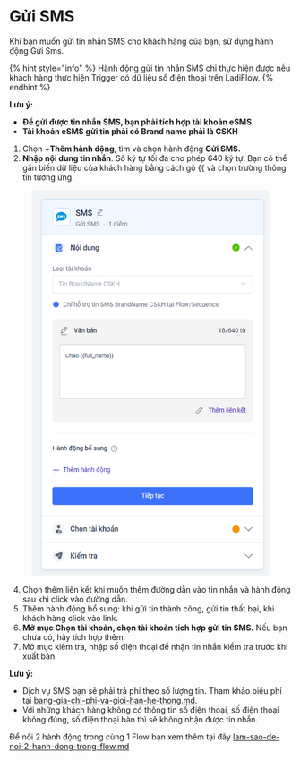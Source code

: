 # Gửi SMS

Khi bạn muốn gửi tin nhắn SMS cho khách hàng của bạn, sử dụng hành động Gửi Sms.

{% hint style="info" %}
Hành động gửi tin nhắn SMS chỉ thực hiện được nếu khách hàng thực hiện Trigger có dữ liệu số điện thoại trên LadiFlow.
{% endhint %}

**Lưu ý:**

* **Để gửi được tin nhắn SMS, bạn phải tích hợp tài khoản eSMS.**
* **Tài khoản eSMS gửi tin phải có Brand name phải là CSKH**

1. Chọn +**Thêm hành động**, tìm và chọn hành động **Gửi SMS.**
2. **Nhập nội dung tin nhắn**. Số ký tự tối đa cho phép 640 ký tự. Bạn có thể gắn biến dữ liệu của khách hàng bằng cách gõ \{{ và chọn trường thông tin tương ứng.

<figure><img src="../../../.gitbook/assets/image (59).png" alt=""><figcaption></figcaption></figure>

4. Chọn thêm liên kết khi muốn thêm đường dẫn vào tin nhắn và hành động sau khi click vào đường dẫn.
5. Thêm hành động bổ sung: khi gửi tin thành công, gửi tin thất bại, khi khách hàng click vào link.
6. **Mở mục Chọn tài khoản, chọn tài khoản tích hợp gửi tin SMS.** Nếu bạn chưa có, hãy tích hợp thêm.
7. Mở mục kiểm tra, nhập số điện thoại để nhận tin nhắn kiểm tra trước khi xuất bản.

**Lưu ý:**&#x20;

* Dịch vụ SMS bạn sẽ phải trả phí theo số lượng tin. Tham khảo biểu phí tại [bang-gia-chi-phi-va-gioi-han-he-thong.md](../../../cai-dat/bang-gia-chi-phi-va-gioi-han-he-thong.md "mention").
* Với những khách hàng không có thông tin số điện thoại, số điện thoại không đúng, số điện thoại bàn thì sẽ không nhận được tin nhắn.

Để nối 2 hành động trong cùng 1 Flow bạn xem thêm tại đây [lam-sao-de-noi-2-hanh-dong-trong-flow.md](../lam-sao-de-noi-2-hanh-dong-trong-flow.md "mention")
